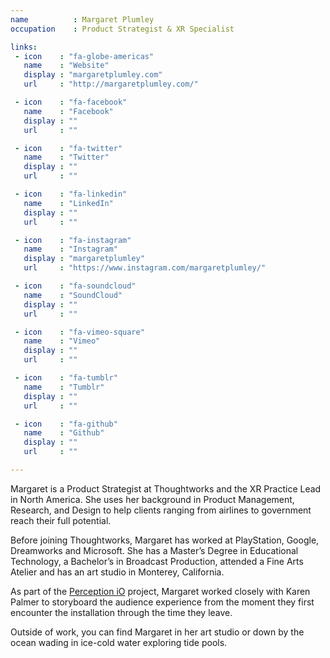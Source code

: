 ```yaml
---
name          : Margaret Plumley
occupation    : Product Strategist & XR Specialist

links:
 - icon    : "fa-globe-americas"
   name    : "Website"
   display : "margaretplumley.com"
   url     : "http://margaretplumley.com/"

 - icon    : "fa-facebook"
   name    : "Facebook"
   display : ""
   url     : ""

 - icon    : "fa-twitter"
   name    : "Twitter"
   display : ""
   url     : ""

 - icon    : "fa-linkedin"
   name    : "LinkedIn"
   display : ""
   url     : ""

 - icon    : "fa-instagram"
   name    : "Instagram"
   display : "margaretplumley"
   url     : "https://www.instagram.com/margaretplumley/"

 - icon    : "fa-soundcloud"
   name    : "SoundCloud"
   display : ""
   url     : ""

 - icon    : "fa-vimeo-square"
   name    : "Vimeo"
   display : ""
   url     : ""

 - icon    : "fa-tumblr"
   name    : "Tumblr"
   display : ""
   url     : ""

 - icon    : "fa-github"
   name    : "Github"
   display : ""
   url     : ""

---
```

Margaret is a Product Strategist at Thoughtworks and the XR Practice Lead in North America. She uses her background in Product Management, Research, and Design to help clients ranging from airlines to government reach their full potential.

Before joining Thoughtworks, Margaret has worked at PlayStation, Google, Dreamworks and Microsoft. She has a Master’s Degree in Educational Technology, a Bachelor’s in Broadcast Production, attended a Fine Arts Atelier and has an art studio in Monterey, California.

As part of the [Perception iO](/projects/perception-io/) project, Margaret worked closely with Karen Palmer to storyboard the audience experience from the moment they first encounter the installation through the time they leave.

Outside of work, you can find Margaret in her art studio or down by the ocean wading in ice-cold water exploring tide pools.